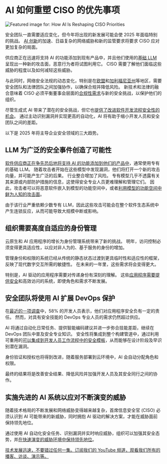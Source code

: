 # AI 如何重塑 CISO 的优先事项

![Featured image for: How AI Is Reshaping CISO Priorities](https://cdn.thenewstack.io/media/2025/03/d4eb3093-security-1024x576.jpg)

安全团队一直需要适应变化，但今年将出现的新发展可能会使 2025 年面临特别的挑战。 [AI 创新](https://thenewstack.io/ai-operations/)的加速、日益复杂的网络威胁和新的监管要求将要求 CISO 应对更加复杂的局面。

供应商正在迅速将支持 AI 的功能添加到现有产品中，并且他们使用的[基础 LLM](https://roadmap.sh/guides/introduction-to-llms) 呈现出一种新的攻击面，恶意行为者将试图利用它。 CISO 需要了解他们面临这些威胁的程度以及如何减轻这些威胁。

与此同时，网络安全法规的动态变化，特别是在[欧盟](https://www.whitecase.com/insight-alert/long-awaited-eu-ai-act-becomes-law-after-publication-eus-official-journal)和[加利福尼亚州](https://www.gov.ca.gov/2024/09/29/governor-newsom-announces-new-initiatives-to-advance-safe-and-responsible-ai-protect-californians/)等地区，需要安全团队和法律团队之间加强协作，以确保合规并降低风险。 新技术和法律的融合意味着 CISO 必须平衡董事会层面的[合规性需求](https://thenewstack.io/you-must-prioritize-compliance-in-modern-infrastructure/)与新的安全挑战，以保护他们的组织。

尽管生成式 AI 带来了潜在的安全挑战，但它也[提供了改进软件开发流程安全性的机会](https://thenewstack.io/how-to-get-started-with-http3/)。 通过主动识别漏洞并实现更高的自动化，AI 将有助于缩小开发人员和安全团队之间的差距。

以下是 2025 年将主导企业安全领域的三大趋势。

## LLM 为广泛的安全事件创造了可能性

[软件供应商正在争先恐后地将支持 AI 的功能添加到他们的产品中](https://thenewstack.io/are-cloud-based-ides-the-future-of-software-engineering/)，通常使用专有的基础 LLM。 随着攻击者开始在这些模型中发现漏洞，他们将打开一个新的攻击向量，并可能产生广泛的后果。 行业整合增加了风险。
专有模型几乎不透露有关其来源或内部防护措施的信息，这使得安全专业人员更难理解和管理它们。 因此，攻击者可以将恶意软件嵌入到模型的功能空间中，或者[利用模型的功能空间中鲜为人知的攻击面](https://thenewstack.io/evil-models-and-exploits-when-ai-becomes-the-attacker/)。

由于该行业严重依赖少数专有 LLM，因此这些攻击可能会在整个软件生态系统中产生连锁反应，从而可能导致大规模中断或影响。

## 组织需要高度自适应的身份管理

云原生和 AI 应用程序的增长为身份管理系统带来了新的挑战。 明年，访问控制必须变得更具适应性，以应对非人为的、基于服务的身份的增加。

管理身份和权限的系统已经从传统的静态状态过渡到更具临时性和适应性的框架，反映了现代数字交互所需的敏捷性。 在未来的一年里，这些需求将会变得更大。

特别是，AI 驱动的应用程序需要对传递身份有深刻的理解。 这些[应用程序需要提供安全](https://thenewstack.io/top-strategies-for-building-scalable-and-secure-ai-applications/)和高效访问的系统，即使角色和需求不断发展。

## 安全团队将使用 AI 扩展 DevOps 保护

在[最近的一项调查](https://about.gitlab.com/developer-survey/)中，58% 的开发人员表示，他们对应用程序安全负有一定的责任。 然而，对具有安全技能的 DevOps 专业人员的需求仍然超过供应。

AI 将通过自动化日常任务、提供智能编码建议并进一步弥合技能差距，继续在 DevOps 团队中普及安全专业知识。 安全性将集成到整个构建管道中，通过利用可重用的[可以集成到开发人员工作流程中的安全模板](https://thenewstack.io/adding-security-to-the-developers-workflow/)，从而能够在设计阶段及早识别潜在漏洞。

身份验证和授权也将得到改进，随着服务部署到云环境中，AI 会自动分配角色和权限。

最终的结果将是改善安全结果、降低风险并加强开发人员及其安全同行之间的协作。
## 实施先进的 AI 系统以应对不断演变的威胁

随着技术格局的不断发展和网络威胁变得越来越复杂，首席信息安全官 (CISO) 必须认识到 AI 可能带来的新威胁，同时拥抱 AI 驱动的解决方案，才能在威胁面前保持领先地位。

通过使用 AI 自动化安全任务、识别漏洞并实时响应威胁，组织可以加强其安全态势，并[在快速演变的威胁环境中保持领先地位](https://thenewstack.io/developers-are-embracing-ai-to-streamline-threat-detection-and-stay-ahead/)。

[技术发展迅速，不要错过任何一集。订阅我们的 YouTube 频道，观看我们所有的播客、访谈、演示等。](https://youtube.com/thenewstack?sub_confirmation=1)